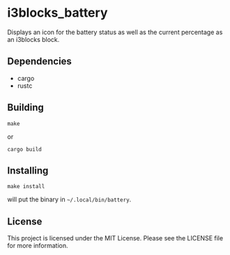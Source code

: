 # i3blocks_battery

Displays an icon for the battery status as well as the current percentage as an
i3blocks block.

## Dependencies

 * cargo
 * rustc

## Building

    make

or

    cargo build

## Installing

    make install

will put the binary in `~/.local/bin/battery`.

## License

This project is licensed under the MIT License. Please see the LICENSE file for
more information.
